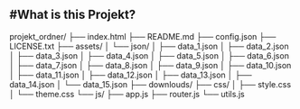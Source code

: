 #What is this Projekt?
---
projekt_ordner/
├── index.html
├── README.md
├── config.json
├── LICENSE.txt
├── assets/
│   └── json/
│       ├── data_1.json
│       ├── data_2.json
│       ├── data_3.json
│       ├── data_4.json
│       ├── data_5.json
│       ├── data_6.json
│       ├── data_7.json
│       ├── data_8.json
│       ├── data_9.json
│       ├── data_10.json
│       ├── data_11.json
│       ├── data_12.json
│       ├── data_13.json
│       ├── data_14.json
│       └── data_15.json
├── downlouds/
├── css/
│   ├── style.css
│   └── theme.css
└── js/
    ├── app.js
    ├── router.js
    └── utils.js
